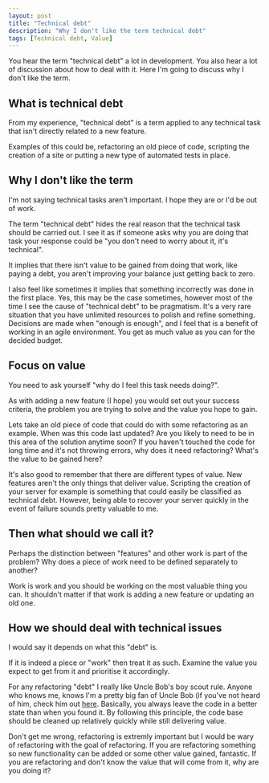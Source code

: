 ```yaml
---
layout: post
title: "Technical debt"
description: "Why I don't like the term technical debt"
tags: [Technical debt, Value]
---
```


You hear the term "technical debt" a lot in development. You also hear a lot of discussion about how to deal with it.
Here I'm going to discuss why I don't like the term.

## What is technical debt

From my experience, "technical debt" is a term applied to any technical task that isn't directly related to a new feature.

Examples of this could be, refactoring an old piece of code, scripting the creation of a site or putting a new type of 
automated tests in place.

## Why I don't like the term

I'm not saying technical tasks aren't important. I hope they are or I'd be out of work.

The term "technical debt" hides the real reason that the technical task should be carried out. I see it as if someone asks why
you are doing that task your response could be "you don't need to worry about it, it's technical".

It implies that there isn't value to be gained from doing that work, like paying a debt, you aren't improving your balance just getting
back to zero.

I also feel like sometimes it implies that something incorrectly was done in the first place. Yes, this may be the case sometimes, 
however most of the time I see the cause of "technical debt" to be pragmatism. It's a very rare situation that you have unlimited
resources to polish and refine something. Decisions are made when "enough is enough", and I feel that is a benefit of working in
an agile environment. You get as much value as you can for the decided budget.

## Focus on value

You need to ask yourself "why do I feel this task needs doing?".

As with adding a new feature (I hope) you would set out your success criteria, the problem you are trying to solve and the value you hope to gain.

Lets take an old piece of code that could do with some refactoring as an example.
When was this code last updated? Are you likely to need to be in this area of the solution anytime soon?
If you haven't touched the code for long time and it's not throwing errors, why does it need refactoring? What's the value to be
gained here?

It's also good to remember that there are different types of value. New features aren't the only things that deliver value.
Scripting the creation of your server for example is something that could easily be classified as technical debt.
However, being able to recover your server quickly in the event of failure sounds pretty valuable to me.

## Then what should we call it?

Perhaps the distinction between "features" and other work is part of the problem? Why does a piece of work need to be 
defined separately to another?

Work is work and you should be working on the most valuable thing you can. It shouldn't matter if that work is adding a new feature 
or updating an old one.

## How we should deal with technical issues

I would say it depends on what this "debt" is.

If it is indeed a piece or "work" then treat it as such. Examine the value you expect to get from it and prioritise it
accordingly.

For any refactoring "debt" I really like Uncle Bob's boy scout rule.
Anyone who knows me, knows I'm a pretty big fan of Uncle Bob (if you've not heard of him, check him out [here](https://sites.google.com/site/unclebobconsultingllc/). 
Basically, you always leave the code in a better state than when you found it. By following this principle, the code base should 
be cleaned up relatively quickly while still delivering value.

Don't get me wrong, refactoring is extremly important but I would be wary of refactoring with the goal of refactoring. If you are refactoring something so new functionality can be added or some other value gained, fantastic. 
If you are refactoring and don't know the value that will come from it, why are you doing it?
